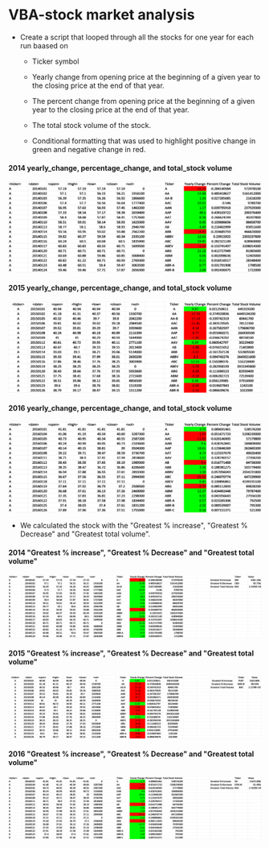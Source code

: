 # VBA-stock market analysis

* Create a script that looped through all the stocks for one year for each run baased on 

  * Ticker symbol
  
  * Yearly change from opening price at the beginning of a given year to the closing price at the end of that year.
   

  * The percent change from opening price at the beginning of a given year to the closing price at the end of that year.

  * The total stock volume of the stock.
  
  * Conditional formatting that was used to highlight positive change in green and negative change in red.
  
#### 2014 yearly_change, percentage_change, and total_stock volume 

![yearly_change](Images/stock_change_2014.png)

#### 2015 yearly_change, percentage_change, and total_stock volume 

![yearly_change](Images/stock_change_2015.png)

#### 2016 yearly_change, percentage_change, and total_stock volume 

![yearly_change](Images/stock_change_2016.png)



* We calculated  the stock with the "Greatest % increase", "Greatest % Decrease" and "Greatest total volume". 

#### 2014 "Greatest % increase", "Greatest % Decrease" and "Greatest total volume"

![greatest_change](Images/greatest_change_2014.png)

#### 2015 "Greatest % increase", "Greatest % Decrease" and "Greatest total volume"

![greatest_change](Images/greatest_change_2015.png)

#### 2016 "Greatest % increase", "Greatest % Decrease" and "Greatest total volume"

![greatest_change](Images/greatest_change_2016.png)
